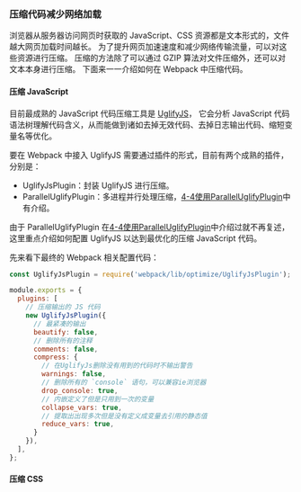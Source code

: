### 压缩代码减少网络加载
浏览器从服务器访问网页时获取的 JavaScript、CSS 资源都是文本形式的，文件越大网页加载时间越长。
为了提升网页加速速度和减少网络传输流量，可以对这些资源进行压缩。
压缩的方法除了可以通过 GZIP 算法对文件压缩外，还可以对文本本身进行压缩。
下面来一一介绍如何在 Webpack 中压缩代码。

#### 压缩 JavaScript
目前最成熟的 JavaScript 代码压缩工具是 [UglifyJS](https://github.com/mishoo/UglifyJS2)，
它会分析 JavaScript 代码语法树理解代码含义，从而能做到诸如去掉无效代码、去掉日志输出代码、缩短变量名等优化。

要在 Webpack 中接入 UglifyJS 需要通过插件的形式，目前有两个成熟的插件，分别是：

- UglifyJsPlugin：封装 UglifyJS 进行压缩。
- ParallelUglifyPlugin：多进程并行处理压缩，[4-4使用ParallelUglifyPlugin](4-4使用ParallelUglifyPlugin.md)中有介绍。

由于 ParallelUglifyPlugin 在[4-4使用ParallelUglifyPlugin](4-4使用ParallelUglifyPlugin.md)中介绍过就不再复述，
这里重点介绍如何配置 UglifyJS 以达到最优化的压缩 JavaScript 代码。

先来看下最终的 Webpack 相关配置代码：
```js
const UglifyJsPlugin = require('webpack/lib/optimize/UglifyJsPlugin');

module.exports = {
  plugins: [
    // 压缩输出的 JS 代码
    new UglifyJsPlugin({
      // 最紧凑的输出
      beautify: false,
      // 删除所有的注释
      comments: false,
      compress: {
        // 在UglifyJs删除没有用到的代码时不输出警告
        warnings: false,
        // 删除所有的 `console` 语句，可以兼容ie浏览器
        drop_console: true,
        // 内嵌定义了但是只用到一次的变量
        collapse_vars: true,
        // 提取出出现多次但是没有定义成变量去引用的静态值
        reduce_vars: true,
      }
    }),
  ],
};
```

#### 压缩 CSS
